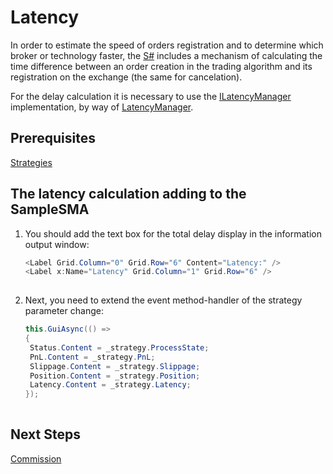 # Latency

In order to estimate the speed of orders registration and to determine which broker or technology faster, the [S\#](StockSharpAbout.md) includes a mechanism of calculating the time difference between an order creation in the trading algorithm and its registration on the exchange (the same for cancelation).

For the delay calculation it is necessary to use the [ILatencyManager](xref:StockSharp.Algo.Latency.ILatencyManager) implementation, by way of [LatencyManager](xref:StockSharp.Algo.Latency.LatencyManager).

## Prerequisites

[Strategies](Strategy.md)

## The latency calculation adding to the SampleSMA

1. You should add the text box for the total delay display in the information output window:

   ```cs
   <Label Grid.Column="0" Grid.Row="6" Content="Latency:" />
   <Label x:Name="Latency" Grid.Column="1" Grid.Row="6" />
   						
   ```
2. Next, you need to extend the event method\-handler of the strategy parameter change:

   ```cs
   this.GuiAsync(() =>
   {
   	Status.Content = _strategy.ProcessState;
   	PnL.Content = _strategy.PnL;
   	Slippage.Content = _strategy.Slippage;
   	Position.Content = _strategy.Position;
   	Latency.Content = _strategy.Latency;
   });
   						
   ```

## Next Steps

[Commission](Commissions.md)
